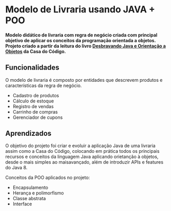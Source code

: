 #  Modelo de Livraria usando JAVA + POO

#### Modelo didático de livraria com regra de negócio criada com principal objetivo de aplicar os conceitos da programação orientada a objetos. Projeto criado a partir da leitura do livro [Desbravando Java e Orientação a Objetos](https://www.casadocodigo.com.br/pages/sumario-orientacao-objetos-java) da Casa do Código.


## Funcionalidades

O modelo de livraria é composto por entidades que descrevem produtos e características da regra de negócio.

- Cadastro de produtos
- Cálculo de estoque
- Registro de vendas
- Carrinho de compras
- Gerenciador de cupons


## Aprendizados

O objetivo do projeto foi criar e evoluir a aplicação Java de uma livraria assim como a Casa do Código, colocando em prática todos os principais recursos e conceitos da linguagem Java aplicando orietanção à objetos, desde o mais simples ao maisavançado, além de introduzir APIs e features do Java 8.

Conceitos da POO aplicados no projeto:

- Encapsulamento
- Herança e polimorfismo
- Classe abstrata
- Interface
